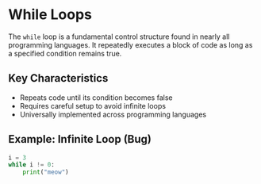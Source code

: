 # While Loops

The `while` loop is a fundamental control structure found in nearly all programming languages. It repeatedly executes a block of code as long as a specified condition remains true.

## Key Characteristics
- Repeats code until its condition becomes false
- Requires careful setup to avoid infinite loops
- Universally implemented across programming languages

## Example: Infinite Loop (Bug)
```python
i = 3
while i != 0:
    print("meow")
